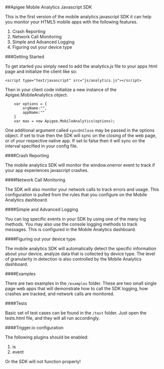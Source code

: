 ##Apigee Mobile Analytics Javascript SDK

This is the first version of the mobile analytics javascript SDK it can help you monitor your HTML5 mobile apps with the following features.

1. Crash Reporting
2. Network Call Monitoring
3. Simple and Advanced Logging
4. Figuring out your device type

###Getting Started

To get started you simply need to add the analytics.js file to your apps html page and initialize the client like so:

    <script type="text/javascript" src="js/analytics.js"></script>

Then in your client code initialize a new instance of the Apigee.MobileAnalytics object.

        var options = {
            orgName:"",
            appName:""
        }
        var max = new Apigee.MobileAnalytics(options);

One additional argument called `syncOnClose` may be passed in the options object. if set to true then the SDK will sync on the closing of the web page, or of your respective native app. If set to false then it will sync on the interval specified in your config file.


####Crash Reporting

The mobile analytics SDK will monitor the window.onerror event to track if your app experiences javascript crashes.

####Network Call Monitoring

The SDK will also monitor your network calls to track errors and usage. This configuration is pulled from the rules that you configure on the Mobile Analytics dashboard.

####Simple and Advanced Logging

You can log specific events in your SDK by using one of the many log methods. You may also use the console logging methods to track messages. This is configured in the Mobile Analytics dashboard.

####Figuring out your device type

The mobile analytics SDK will automatically detect the specific information about your device, analyze data that is collected by device type. The level of granularity in detection is also controlled by the Mobile Analytics dashboard.

####Examples

There are two examples in the `/examples` folder. These are two small single page web apps that will demonstrate how to call the SDK logging, how crashes are tracked, and network calls are monitored.

####Tests 

Basic set of test cases can be found in the `/test` folder. Just open the tests.html file, and they will all run accordingly.

####Trigger.io configuration

The following plugins should be enabled:

1. is
2. event

Or the SDK will not function properly!